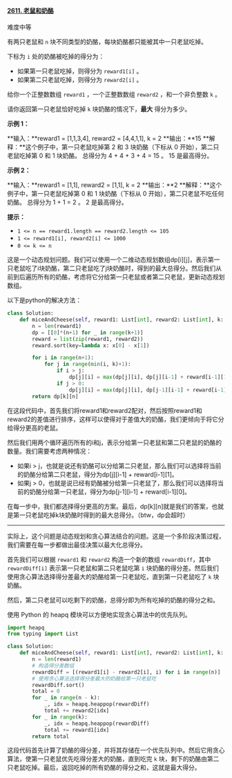 #### [2611. 老鼠和奶酪](https://leetcode.cn/problems/mice-and-cheese/)

难度中等

有两只老鼠和 `n` 块不同类型的奶酪，每块奶酪都只能被其中一只老鼠吃掉。

下标为 `i` 处的奶酪被吃掉的得分为：

- 如果第一只老鼠吃掉，则得分为 `reward1[i]` 。
- 如果第二只老鼠吃掉，则得分为 `reward2[i]` 。

给你一个正整数数组 `reward1` ，一个正整数数组 `reward2` ，和一个非负整数 `k` 。

请你返回第一只老鼠恰好吃掉 `k` 块奶酪的情况下，**最大** 得分为多少。

**示例 1：**

**输入：**reward1 = [1,1,3,4], reward2 = [4,4,1,1], k = 2
**输出：**15
**解释：**这个例子中，第一只老鼠吃掉第 2 和 3 块奶酪（下标从 0 开始），第二只老鼠吃掉第 0 和 1 块奶酪。
总得分为 4 + 4 + 3 + 4 = 15 。
15 是最高得分。

**示例 2：**

**输入：**reward1 = [1,1], reward2 = [1,1], k = 2
**输出：**2
**解释：**这个例子中，第一只老鼠吃掉第 0 和 1 块奶酪（下标从 0 开始），第二只老鼠不吃任何奶酪。
总得分为 1 + 1 = 2 。
2 是最高得分。

**提示：**

- `1 <= n == reward1.length == reward2.length <= 105`
- `1 <= reward1[i], reward2[i] <= 1000`
- `0 <= k <= n`

这是一个动态规划问题。我们可以使用一个二维动态规划数组dp[i][j]，表示第一只老鼠吃了i块奶酪，第二只老鼠吃了j块奶酪时，得到的最大总得分。然后我们从前到后遍历所有的奶酪，考虑将它分给第一只老鼠或者第二只老鼠，更新动态规划数组。

以下是python的解决方法：

```python
class Solution:
    def miceAndCheese(self, reward1: List[int], reward2: List[int], k: int) -> int:
        n = len(reward1)
        dp = [[0]*(n+1) for _ in range(k+1)]
        reward = list(zip(reward1, reward2))
        reward.sort(key=lambda x: x[0] - x[1])

        for i in range(n+1):
            for j in range(min(i, k)+1):
                if i > j:
                    dp[j][i] = max(dp[j][i], dp[j][i-1] + reward[i-1][1])
                if j > 0:
                    dp[j][i] = max(dp[j][i], dp[j-1][i-1] + reward[i-1][0])
        return dp[k][n]
```

在这段代码中，首先我们将reward1和reward2配对，然后按照reward1和reward2的差值进行排序，这样可以使得对于差值大的奶酪，我们更倾向于将它分给得分更高的老鼠。

然后我们用两个循环遍历所有的i和j，表示分给第一只老鼠和第二只老鼠的奶酪的数量。我们需要考虑两种情况：

- 如果i > j，也就是说还有奶酪可以分给第二只老鼠，那么我们可以选择将当前的奶酪分给第二只老鼠，得分为dp[j][i-1] + reward[i-1][1]。
- 如果j > 0，也就是说已经有奶酪被分给第一只老鼠了，那么我们可以选择将当前的奶酪分给第一只老鼠，得分为dp[j-1][i-1] + reward[i-1][0]。

在每一步中，我们都选择得分更高的方案。最后，dp[k][n]就是我们的答案，也就是第一只老鼠吃掉k块奶酪时得到的最大总得分。（btw，dp会超时）

---

实际上，这个问题是动态规划和贪心算法结合的问题。这是一个多阶段决策过程，我们需要在每一步都做出最佳决策以最大化总得分。

首先我们可以根据 `reward1` 和 `reward2` 构造一个新的数组 `rewardDiff`，其中 `rewardDiff[i]` 表示第一只老鼠和第二只老鼠吃第 `i` 块奶酪的得分差。然后我们使用贪心算法选择得分差最大的奶酪给第一只老鼠吃，直到第一只老鼠吃了 `k` 块奶酪。

然后，第二只老鼠可以吃剩下的奶酪，总得分即为所有吃掉的奶酪的得分之和。

使用 Python 的 heapq 模块可以方便地实现贪心算法中的优先队列。

```python
import heapq
from typing import List

class Solution:
    def miceAndCheese(self, reward1: List[int], reward2: List[int], k: int) -> int:
        n = len(reward1)
        # 构造得分差数组
        rewardDiff = [(reward1[i] - reward2[i], i) for i in range(n)]
        # 使用贪心算法选择得分差最大的奶酪给第一只老鼠吃
        rewardDiff.sort()
        total = 0
        for _ in range(n - k):
            _, idx = heapq.heappop(rewardDiff)
            total += reward2[idx]
        for _ in range(k):
            _, idx = heapq.heappop(rewardDiff)
            total += reward1[idx]
        return total
```

这段代码首先计算了奶酪的得分差，并将其存储在一个优先队列中。然后它用贪心算法，使第一只老鼠优先吃得分差大的奶酪，直到吃完 `k` 块，剩下的奶酪由第二只老鼠吃掉。最后，返回吃掉的所有奶酪的得分之和，这就是最大得分。